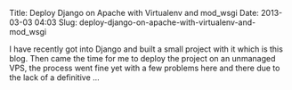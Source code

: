 Title: Deploy Django on Apache with Virtualenv and mod_wsgi
Date: 2013-03-03 04:03
Slug: deploy-django-on-apache-with-virtualenv-and-mod_wsgi

I have recently got into Django and built a small project with it which
is this blog. Then came the time for me to deploy the project on an
unmanaged VPS, the process went fine yet with a few problems here and
there due to the lack of a definitive ...

</p>

